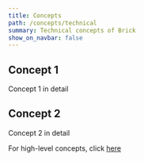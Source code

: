 ```yaml
---
title: Concepts
path: /concepts/technical
summary: Technical concepts of Brick
show_on_navbar: false
---
```


## Concept 1

Concept 1 in detail

## Concept 2

Concept 2 in detail


For high-level concepts, click [here](/concepts/high-level)